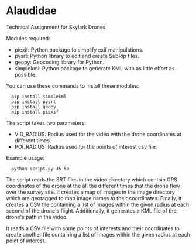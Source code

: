 # Alaudidae
Technical Assignment for Skylark Drones

Modules required:
- piexif: Python package to simplify exif manipulations.
- pysrt: Python library to edit and create SubRip files.
- geopy: Geocoding library for Python.
- simplekml: Python package to generate KML with as little effort as possible.

You can use these commands to install these modules:
```
  pip install simplekml
  pip install pysrt
  pip install geopy
  pip install piexif
```
The script takes two parameters:
- VID_RADIUS: Radius used for the video with the drone coordinates at different times.
- POI_RADIUS: Radius used for the points of interest csv file.

Example usage:
```
  python script.py 35 50
```
The script reads the SRT files in the video directory which contain GPS coordinates of the drone at the all the different times that the drone flew over the survey site. It creates a map of images in the image directory which are geotagged to map image names to their coordinates. Finally, it creates a CSV file containing a list of images within the given radius at each second of the drone's flight. Additionally, it generates a KML file of the drone's path in the video.

It reads a CSV file with some points of interests and their coordinates to create another file containing a list of images within the given radius at each point of interest.

